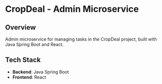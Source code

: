 # CropDeal - Admin Microservice

## Overview
Admin microservice for managing tasks in the CropDeal project, built with Java Spring Boot and React.

## Tech Stack
- **Backend**: Java Spring Boot
- **Frontend**: React
